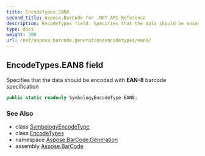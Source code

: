 ```yaml
---
title: EncodeTypes.EAN8
second_title: Aspose.BarCode for .NET API Reference
description: EncodeTypes field. Specifies that the data should be encoded with EAN8 barcode specification
type: docs
weight: 300
url: /net/aspose.barcode.generation/encodetypes/ean8/
---
```

## EncodeTypes.EAN8 field

Specifies that the data should be encoded with **EAN-8** barcode specification

```csharp
public static readonly SymbologyEncodeType EAN8;
```

### See Also

* class [SymbologyEncodeType](../../symbologyencodetype/)
* class [EncodeTypes](../)
* namespace [Aspose.BarCode.Generation](../../../aspose.barcode.generation/)
* assembly [Aspose.BarCode](../../../)


